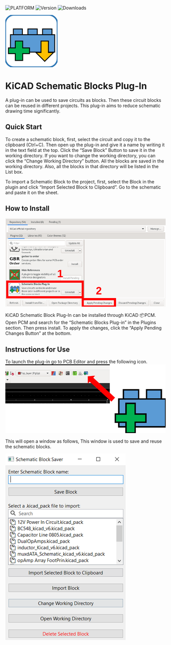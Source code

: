 
![PLATFORM](https://img.shields.io/badge/PLATFORM-KiCAD-informational?style=for-the-badge&?link=https://www.kicad.org/=https://www.kicad.org/)   ![Version](https://img.shields.io/badge/Version-v0.1-success?style=for-the-badge)  ![Downloads](https://img.shields.io/github/downloads/Sajitha-Aldeniya/KiCAD-Schematic-Blocks-Plugin/total?style=for-the-badge&color=blueviolet) 

![Logo](./assets/logo.png)

# KiCAD Schematic Blocks Plug-In

A plug-in can be used to save circuits as blocks. Then these circuit blocks can be reused in different projects. This plug-in aims to reduce schematic drawing time significantly. 

## Quick Start 

To create a schematic block, first, select the circuit and copy it to the clipboard (Ctrl+C). Then open up the plug-in and give it a name by writing it in the text field at the top. Click the “Save Block” Button to save it in the working directory. If you want to change the working directory, you can click the “Change Working Directory” button. All the blocks are saved in the working directory. Also, all the blocks in that directory will be listed in the List box. 

To import a Schematic Block to the project, first, select the Block in the plugin and click “Import Selected Block to Clipboard”. Go to the schematic and paste it on the sheet. 

## How to Install 

![Install](./assets/install.png)

KiCAD Schematic Block Plug-In can be installed through KiCAD 📦PCM. Open PCM and search for the “Schematic Blocks Plug-in” in the Plugins section. Then press install. To apply the changes, click the “Apply Pending Changes Button” at the bottom.  

## Instructions for Use

To launch the plug-in go to PCB Editor and press the following icon.
![Launch](./assets/launcher.png)


This will open a window as follows, This window is used to save and reuse the schematic blocks. 

![Screen Shot](./assets/ss.png)

